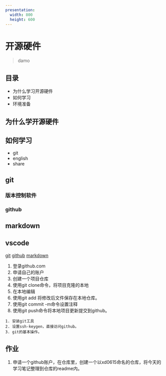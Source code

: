 ```yaml
---
presentation:
  width: 800
  height: 600
---
```


<!-- slide -->
# 开源硬件
> damo

<!-- slide -->
## 目录

- 为什么学习开源硬件
- 如何学习
- 环境准备

<!-- slide -->
## 为什么学开源硬件

<!-- slide -->
## 如何学习

- git
- english
- share

<!-- slide -->
## git
### 版本控制软件
### github
<!-- slide -->
## markdown

<!-- slide -->
## vscode

<!-- slide -->
[git](https://git-scm.com)
[github](https://github.com/)
[markdown](https://shd101wyy.github.io/markdown-preview-enhanced/#/)

<!-- slide -->
1. 登录github.com
2. 申请自己的账户
3. 创建一个项目仓库
4. 使用git clone命令，将项目克隆的本地
5. 在本地编辑
6. 使用git add 将修改后文件保存在本地仓库。
7. 使用git commit -m命令设置注释
8. 使用git push命令将本地项目更新提交到github。

<!-- slide -->

```
1. 安装git工具
2. 设置ssh-keygen，直接访问github。
3. git的基本操作。
```

<!-- slide -->
## 作业
1. 申请一个github账户，在仓库里，创建一个以xd0615命名的仓库，将今天的学习笔记整理到仓库的readme内。